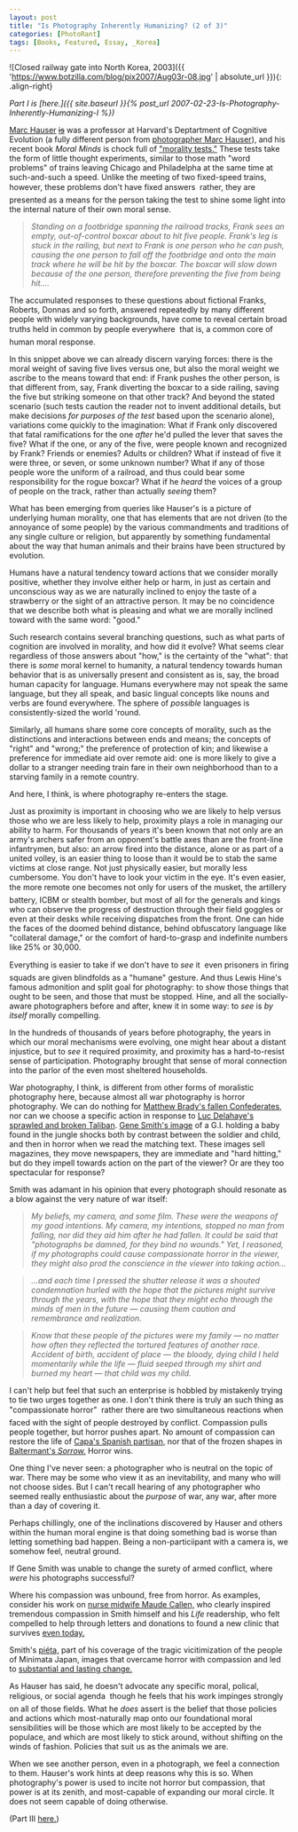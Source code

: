 ```yaml
---
layout: post
title: "Is Photography Inherently Humanizing? (2 of 3)"
categories: [PhotoRant]
tags: [Books, Featured, Essay, _Korea]
---
```


![Closed railway gate into North Korea, 2003]({{ 'https://www.botzilla.com/blog/pix2007/Aug03r-08.jpg' | absolute_url }}){: .align-right}

<i>Part I is [here.]({{ site.baseurl }}{% post_url 2007-02-23-Is-Photography-Inherently-Humanizing-I %})</i>

<a href="http://en.wikipedia.org/wiki/Marc_Hauser">Marc Hauser</a> <s><a href="https://en.wikipedia.org/wiki/Marc_Hauser#Scientific_misconduct">is</a></s> was a professor at Harvard's Deptartment of Cognitive Evolution (a fully different person from <a href="http://www.modamag.com/marc.htm">photographer Marc Hauser</a>), and his recent book <cite>Moral Minds</cite> is chock full of <a href="http://moral.wjh.harvard.edu/">"morality tests."</a> These tests take the form of little thought experiments, similar to those math "word problems" of trains leaving Chicago and Philadelpha at the same time at such-and-such a speed. Unlike the meeting of two fixed-speed trains, however, these problems don't have fixed answers &#151; rather, they are presented as a means for the person taking the test to shine some light into the internal nature of their own moral sense.


<!--more-->
<blockquote><i>Standing on a footbridge spanning the railroad tracks, Frank sees an empty, out-of-control boxcar about to hit five people. Frank's leg is stuck in the railing, but next to Frank is one person who he can push, causing the one person to fall off the footbridge and onto the main track where he will be hit by the boxcar. The boxcar will slow down because of the one person, therefore preventing the five from being hit....</i></blockquote>

The accumulated responses to these questions about fictional Franks, Roberts, Donnas and so forth, answered repeatedly by many different people with widely varying backgrounds, have come to reveal certain broad truths held in common by people everywhere &#151; that is, a common core of human moral response.

In this snippet above we can already discern varying forces: there is the moral weight of saving five lives versus one, but also the moral weight we ascribe to the means toward that end: if Frank pushes the other person, is that different from, say, Frank diverting the boxcar to a side railing, saving the five but striking someone on that other track? And beyond the stated scenario (such tests caution the reader not to invent additional details, but make decisions <i>for purposes of the test</i> based upon the scenario alone), variations come quickly to the imagination: What if Frank only discovered that fatal ramifications for the one <i>after</i> he'd pulled the lever that saves the five? What if the one, or any of the five, were people known and recognized by Frank? Friends or enemies? Adults or children? What if instead of five it were three, or seven, or some unknown number? What if any of those people wore the uniform of a railroad, and thus could bear some responsibility for the rogue boxcar? What if he <i>heard</i> the voices of a group of people on the track, rather than actually <i>seeing</i> them?

What has been emerging from queries like Hauser's is a picture of underlying human morality, one that has elements that are not driven (to the annoyance of some people) by the various commandments and traditions of any single culture or religion, but apparently by something fundamental about the way that human animals and their brains have been structured by evolution.

Humans have a natural tendency toward actions that we consider morally positive, whether they involve either help or harm, in just as certain and unconscious way as we are naturally inclined to enjoy the taste of a strawberry or the sight of an attractive person. It may be no coincidence that we describe both what is pleasing and what we are morally inclined toward with the same word: "good."

Such research contains several branching questions, such as what parts of cognition are involved in morality, and how did it evolve? What seems clear regardless of those answers about "how," is the certainty of the "what": that there is <i>some</i> moral kernel to humanity, a natural tendency towards human behavior that is as universally present and consistent as is, say, the broad human capacity for language. Humans everywhere may not speak the same language, but they all speak, and basic lingual concepts like nouns and verbs are found everywhere. The sphere of <i>possible</i> languages is consistently-sized the world 'round.

Similarly, all humans share some core concepts of morality, such as the distinctions and interactions between ends and means; the concepts of "right" and "wrong;" the preference of protection of kin; and likewise a preference for immediate aid over remote aid: one is more likely to give a dollar to a stranger needing train fare in their own neighborhood than to a starving family in a remote country.

And here, I think, is where photography re-enters the stage.

Just as proximity is important in choosing who we are likely to help versus those who we are less likely to help, proximity plays a role in managing our ability to harm. For thousands of years it's been known that not only are an army's archers safer from an opponent's battle axes than are the front-line infantrymen, but also: an arrow fired into the distance, alone or as part of a united volley, is an easier thing to loose than it would be to stab the same victims at close range. Not just physically easier, but morally less cumbersome. You don't have to look your victim in the eye. It's even easier, the more remote one becomes&#151; not only for users of the musket, the artillery battery, ICBM or stealth bomber, but most of all for the generals and kings who can observe the progress of destruction through their field goggles or even at their desks while receiving dispatches from the front. One can hide the faces of the doomed behind distance, behind obfuscatory language like "collateral damage," or the comfort of hard-to-grasp and indefinite numbers like 25% or 30,000.

Everything is easier to take if we don't have to <i>see</i> it &#151; even prisoners in firing squads are given blindfolds as a "humane" gesture. And thus Lewis Hine's famous admonition and split goal for photography: to show those things that ought to be seen, and those that must be stopped. Hine, and all the socially-aware photographers before and after, knew it in some way: to <i>see</i> is <i>by itself</i> morally compelling.

In the hundreds of thousands of years before photography, the years in which our moral mechanisms were evolving, one might hear about a distant injustice, but to <i>see</i> it required proximity, and proximity has a hard-to-resist sense of participation. Photography brought that sense of moral connection into the parlor of the even most sheltered households.

War photography, I think, is different from other forms of moralistic photography here, because almost all war photography is horror photography. We can do nothing for <a href="http://www.civil-war.net/cw_images/files/images/537.jpg">Matthew Brady's fallen Confederates,</a> nor can we choose a specific action in response to <a href="http://www.exporevue.com/images/magazine/1097delahaye_taliban.jpg">Luc Delahaye's sprawled and broken Taliban</a>. <a href="http://www.huismarseille.nl/exhibitions/EugeneSmith.jpg">Gene Smith's image</a> of a G.I. holding a baby found in the jungle shocks both by contrast between the soldier and child, and then in horror when we read the matching text. These images sell magazines, they move newspapers, they are immediate and "hard hitting," but do they impell towards action on the part of the viewer? Or are they too spectacular for response?

Smith was adamant in his opinion that every photograph should resonate as a blow against the very nature of war itself:

<blockquote><i>My beliefs, my camera, and some film. These were the weapons of my good intentions. My camera, my intentions, stopped no man from falling, nor did they aid him after he had fallen. It could be said that "photographs be damned, for they bind no wounds." Yet, I reasoned, if my photographs could cause compassionate horror in the viewer, they might also prod the conscience in the viewer into taking action&hellip;</i></blockquote>

<blockquote><i>...and each time I pressed the shutter release it was a shouted condemnation hurled with the hope that the pictures might survive through the years, with the hope that they might echo through the minds of men in the future &#151; causing them caution and remembrance and realization.</i></blockquote>

<blockquote><i>Know that these people of the pictures were my family &#151; no matter how often they reflected the tortured features of another race. Accident of birth, accident of place &#151; the bloody, dying child I held momentarily while the life &#151; fluid seeped through my shirt and burned my heart &#151; that child was my child.</i></blockquote>

I can't help but feel that such an enterprise is hobbled by mistakenly trying to tie two urges together as one. I don't think there is truly an such thing as "compassionate horror" &#151; rather there are two simultaneous reactions when faced with the sight of people destroyed by conflict. Compassion pulls people together, but horror pushes apart. No amount of compassion can restore the life of <a href="http://eden.dei.uc.pt/~ernesto/capa_big_pic1.jpg">Capa's Spanish partisan,</a> nor that of the frozen shapes in <a href="http://katardat.org/marxuniv/2002-SUWW2/Images/images03-russia4145/(BALTERMANTS)sorrowstricken.jpg">Baltermant's <i>Sorrow.</i></a> Horror wins.

One thing I've never seen: a photographer who is neutral on the topic of war. There may be some who view it as an inevitability, and many who will not choose sides. But I can't recall hearing of any photographer who seemed really enthusiastic about the <i>purpose</i> of war, any war, after more than a day of covering it.

Perhaps chillingly, one of the inclinations discovered by Hauser and others within the human moral engine is that doing something bad is worse than letting something bad happen. Being a non-particiipant with a camera is, we somehow feel, neutral ground.

If Gene Smith was unable to change the surety of armed conflict, where <i>were</i> his photographs successful?

Where his compassion was unbound, free from horror. As examples, consider his work on <a href="http://blog.larranaga-portfolio.com/smithnurse.jpg">nurse midwife Maude Callen,</a> who clearly inspired tremendous compassion in Smith himself and his <i>Life</i> readership, who felt compelled to help through letters and donations to found a new clinic that survives <a href="http://www.charlestonbusiness.com/pub/12_9/news/6328-1.html">even today.</a>

Smith's <a href="{{ site.baseurl }}{% post_url 2006-07-17-Memory-Pool %}">pi&eacute;ta,</a> part of his coverage of the tragic vicitimization of the people of Minimata Japan, images that overcame horror with compassion and led to <a href="http://blogcritics.org/archives/2006/05/12/180705.php">substantial and lasting change.</a>

As Hauser has said, he doesn't advocate any specific moral, polical, religious, or social agenda &#151; though he feels that his work impinges strongly on all of those fields. What he <i>does</i> assert is the belief that those policies and actions which most-naturally map onto our foundational moral sensibilities will be those which are most likely to be accepted by the populace, and which are most likely to stick around, without shifting on the winds of fashion. Policies that suit us as the animals we are.

When we see another person, even in a photograph, we feel a connection to them. Hauser's work hints at deep reasons why this is so. When photography's power is used to incite not horror but compassion, that power is at its zenith, and most-capable of expanding our moral circle. It does not seem capable of doing otherwise.

(Part III <a href="{{ site.baseurl }}{% post_url 2007-05-11-Is-Photography-Inherently-Humanizing-III %}">here.</a>)


